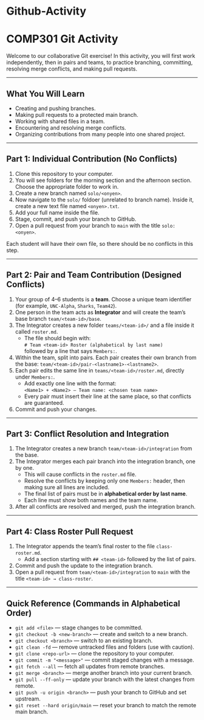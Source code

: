 # Github-Activity
# COMP301 Git Activity

Welcome to our collaborative Git exercise! In this activity, you will first work independently, then in pairs and teams, to practice branching, committing, resolving merge conflicts, and making pull requests.

---

## What You Will Learn

- Creating and pushing branches.  
- Making pull requests to a protected main branch.  
- Working with shared files in a team.  
- Encountering and resolving merge conflicts.  
- Organizing contributions from many people into one shared project.  

---


## Part 1: Individual Contribution (No Conflicts)

1. Clone this repository to your computer.
2. You will see folders for the morning section and the afternoon section.  Choose the appropriate folder to work in.
3. Create a new branch named `solo/<onyen>`. 
4. Now navigate to the `solo/` foldoer (unrelated to branch name).  Inside it, create a new text file named `<onyen>.txt`.  
5. Add your full name inside the file.  
6. Stage, commit, and push your branch to GitHub.  
7. Open a pull request from your branch to `main` with the title `solo: <onyen>`.  

Each student will have their own file, so there should be no conflicts in this step.

---

## Part 2: Pair and Team Contribution (Designed Conflicts)

1. Your group of 4–6 students is a **team**. Choose a unique team identifier (for example, `UNC-Alpha`, `Sharks`, `Team42`).  
2. One person in the team acts as **Integrator** and will create the team’s base branch `team/<team-id>/base`.  
3. The Integrator creates a new folder `teams/<team-id>/` and a file inside it called `roster.md`.  
   - The file should begin with:  
     `# Team <team-id> Roster (alphabetical by last name)`  
     followed by a line that says `Members:`.  
4. Within the team, split into pairs. Each pair creates their own branch from the base: `team/<team-id>/pair-<lastname1>-<lastname2>`.  
5. Each pair edits the same line in `teams/<team-id>/roster.md`, directly under `Members:`.  
   - Add exactly one line with the format:  
     `<Name1> + <Name2> — Team name: <chosen team name>`  
   - Every pair must insert their line at the same place, so that conflicts are guaranteed.  
6. Commit and push your changes.  

---

## Part 3: Conflict Resolution and Integration

1. The Integrator creates a new branch `team/<team-id>/integration` from the base.  
2. The Integrator merges each pair branch into the integration branch, one by one.  
   - This will cause conflicts in the `roster.md` file.  
   - Resolve the conflicts by keeping only one `Members:` header, then making sure all lines are included.  
   - The final list of pairs must be in **alphabetical order by last name**.  
   - Each line must show both names and the team name.  
3. After all conflicts are resolved and merged, push the integration branch.  

---

## Part 4: Class Roster Pull Request

1. The Integrator appends the team’s final roster to the file `class-roster.md`.  
   - Add a section starting with `## <team-id>` followed by the list of pairs.  
2. Commit and push the update to the integration branch.  
3. Open a pull request from `team/<team-id>/integration` to `main` with the title `<team-id> → class-roster`.  

---

## Quick Reference (Commands in Alphabetical Order)

- `git add <file>` — stage changes to be committed.  
- `git checkout -b <new-branch>` — create and switch to a new branch.  
- `git checkout <branch>` — switch to an existing branch.  
- `git clean -fd` — remove untracked files and folders (use with caution).  
- `git clone <repo-url>` — clone the repository to your computer.  
- `git commit -m "<message>"` — commit staged changes with a message.  
- `git fetch --all` — fetch all updates from remote branches.  
- `git merge <branch>` — merge another branch into your current branch.  
- `git pull --ff-only` — update your branch with the latest changes from remote.  
- `git push -u origin <branch>` — push your branch to GitHub and set upstream.  
- `git reset --hard origin/main` — reset your branch to match the remote main branch.  
